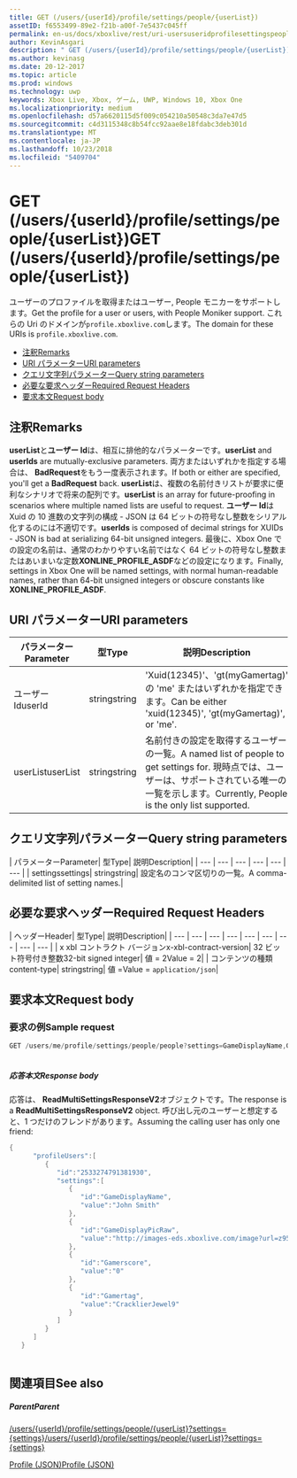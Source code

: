 ```yaml
---
title: GET (/users/{userId}/profile/settings/people/{userList})
assetID: f6553499-89e2-f21b-a00f-7e5437c045ff
permalink: en-us/docs/xboxlive/rest/uri-usersuseridprofilesettingspeopleuserlistget.html
author: KevinAsgari
description: " GET (/users/{userId}/profile/settings/people/{userList})"
ms.author: kevinasg
ms.date: 20-12-2017
ms.topic: article
ms.prod: windows
ms.technology: uwp
keywords: Xbox Live, Xbox, ゲーム, UWP, Windows 10, Xbox One
ms.localizationpriority: medium
ms.openlocfilehash: d57a6620115d5f009c054210a50548c3da7e47d5
ms.sourcegitcommit: c4d3115348c8b54fcc92aae8e18fdabc3deb301d
ms.translationtype: MT
ms.contentlocale: ja-JP
ms.lasthandoff: 10/23/2018
ms.locfileid: "5409704"
---
```

# <a name="get-usersuseridprofilesettingspeopleuserlist"></a><span data-ttu-id="86756-104">GET (/users/{userId}/profile/settings/people/{userList})</span><span class="sxs-lookup"><span data-stu-id="86756-104">GET (/users/{userId}/profile/settings/people/{userList})</span></span>
<span data-ttu-id="86756-105">ユーザーのプロファイルを取得またはユーザー, People モニカーをサポートします。</span><span class="sxs-lookup"><span data-stu-id="86756-105">Get the profile for a user or users, with People Moniker support.</span></span> <span data-ttu-id="86756-106">これらの Uri のドメインが`profile.xboxlive.com`します。</span><span class="sxs-lookup"><span data-stu-id="86756-106">The domain for these URIs is `profile.xboxlive.com`.</span></span>
 
  * [<span data-ttu-id="86756-107">注釈</span><span class="sxs-lookup"><span data-stu-id="86756-107">Remarks</span></span>](#ID4EV)
  * [<span data-ttu-id="86756-108">URI パラメーター</span><span class="sxs-lookup"><span data-stu-id="86756-108">URI parameters</span></span>](#ID4EKB)
  * [<span data-ttu-id="86756-109">クエリ文字列パラメーター</span><span class="sxs-lookup"><span data-stu-id="86756-109">Query string parameters</span></span>](#ID4EVB)
  * [<span data-ttu-id="86756-110">必要な要求ヘッダー</span><span class="sxs-lookup"><span data-stu-id="86756-110">Required Request Headers</span></span>](#ID4EQC)
  * [<span data-ttu-id="86756-111">要求本文</span><span class="sxs-lookup"><span data-stu-id="86756-111">Request body</span></span>](#ID4E2D)
 
<a id="ID4EV"></a>

 
## <a name="remarks"></a><span data-ttu-id="86756-112">注釈</span><span class="sxs-lookup"><span data-stu-id="86756-112">Remarks</span></span>
 
<span data-ttu-id="86756-113">**userList**と**ユーザー Id**は、相互に排他的なパラメーターです。</span><span class="sxs-lookup"><span data-stu-id="86756-113">**userList** and **userIds** are mutually-exclusive parameters.</span></span> <span data-ttu-id="86756-114">両方またはいずれかを指定する場合は、 **BadRequest**をもう一度表示されます。</span><span class="sxs-lookup"><span data-stu-id="86756-114">If both or either are specified, you'll get a **BadRequest** back.</span></span> <span data-ttu-id="86756-115">**userList**は、複数の名前付きリストが要求に便利なシナリオで将来の配列です。</span><span class="sxs-lookup"><span data-stu-id="86756-115">**userList** is an array for future-proofing in scenarios where multiple named lists are useful to request.</span></span> <span data-ttu-id="86756-116">**ユーザー Id**は Xuid の 10 進数の文字列の構成 - JSON は 64 ビットの符号なし整数をシリアル化するのには不適切です。</span><span class="sxs-lookup"><span data-stu-id="86756-116">**userIds** is composed of decimal strings for XUIDs - JSON is bad at serializing 64-bit unsigned integers.</span></span> <span data-ttu-id="86756-117">最後に、Xbox One での設定の名前は、通常のわかりやすい名前ではなく 64 ビットの符号なし整数またはあいまいな定数**XONLINE_PROFILE_ASDF**などの設定になります。</span><span class="sxs-lookup"><span data-stu-id="86756-117">Finally, settings in Xbox One will be named settings, with normal human-readable names, rather than 64-bit unsigned integers or obscure constants like **XONLINE_PROFILE_ASDF**.</span></span>
  
<a id="ID4EKB"></a>

 
## <a name="uri-parameters"></a><span data-ttu-id="86756-118">URI パラメーター</span><span class="sxs-lookup"><span data-stu-id="86756-118">URI parameters</span></span>
 
| <span data-ttu-id="86756-119">パラメーター</span><span class="sxs-lookup"><span data-stu-id="86756-119">Parameter</span></span>| <span data-ttu-id="86756-120">型</span><span class="sxs-lookup"><span data-stu-id="86756-120">Type</span></span>| <span data-ttu-id="86756-121">説明</span><span class="sxs-lookup"><span data-stu-id="86756-121">Description</span></span>| 
| --- | --- | --- | 
| <span data-ttu-id="86756-122">ユーザー Id</span><span class="sxs-lookup"><span data-stu-id="86756-122">userId</span></span>| <span data-ttu-id="86756-123">string</span><span class="sxs-lookup"><span data-stu-id="86756-123">string</span></span>| <span data-ttu-id="86756-124">'Xuid(12345)'、'gt(myGamertag)' の 'me' またはいずれかを指定できます。</span><span class="sxs-lookup"><span data-stu-id="86756-124">Can be either 'xuid(12345)', 'gt(myGamertag)', or 'me'.</span></span>| 
| <span data-ttu-id="86756-125">userList</span><span class="sxs-lookup"><span data-stu-id="86756-125">userList</span></span>| <span data-ttu-id="86756-126">string</span><span class="sxs-lookup"><span data-stu-id="86756-126">string</span></span>| <span data-ttu-id="86756-127">名前付きの設定を取得するユーザーの一覧。</span><span class="sxs-lookup"><span data-stu-id="86756-127">A named list of people to get settings for.</span></span> <span data-ttu-id="86756-128">現時点では、ユーザーは、サポートされている唯一の一覧を示します。</span><span class="sxs-lookup"><span data-stu-id="86756-128">Currently, People is the only list supported.</span></span>| 
  
<a id="ID4EVB"></a>

 
## <a name="query-string-parameters"></a><span data-ttu-id="86756-129">クエリ文字列パラメーター</span><span class="sxs-lookup"><span data-stu-id="86756-129">Query string parameters</span></span>
 
| <span data-ttu-id="86756-130">パラメーター</span><span class="sxs-lookup"><span data-stu-id="86756-130">Parameter</span></span>| <span data-ttu-id="86756-131">型</span><span class="sxs-lookup"><span data-stu-id="86756-131">Type</span></span>| <span data-ttu-id="86756-132">説明</span><span class="sxs-lookup"><span data-stu-id="86756-132">Description</span></span>| 
| --- | --- | --- | --- | --- | --- | 
| <span data-ttu-id="86756-133">settings</span><span class="sxs-lookup"><span data-stu-id="86756-133">settings</span></span>| <span data-ttu-id="86756-134">string</span><span class="sxs-lookup"><span data-stu-id="86756-134">string</span></span>| <span data-ttu-id="86756-135">設定名のコンマ区切りの一覧。</span><span class="sxs-lookup"><span data-stu-id="86756-135">A comma-delimited list of setting names.</span></span>| 
  
<a id="ID4EQC"></a>

 
## <a name="required-request-headers"></a><span data-ttu-id="86756-136">必要な要求ヘッダー</span><span class="sxs-lookup"><span data-stu-id="86756-136">Required Request Headers</span></span>
 
| <span data-ttu-id="86756-137">ヘッダー</span><span class="sxs-lookup"><span data-stu-id="86756-137">Header</span></span>| <span data-ttu-id="86756-138">型</span><span class="sxs-lookup"><span data-stu-id="86756-138">Type</span></span>| <span data-ttu-id="86756-139">説明</span><span class="sxs-lookup"><span data-stu-id="86756-139">Description</span></span>| 
| --- | --- | --- | --- | --- | --- | --- | --- | --- | 
| <span data-ttu-id="86756-140">x xbl コントラクト バージョン</span><span class="sxs-lookup"><span data-stu-id="86756-140">x-xbl-contract-version</span></span>| <span data-ttu-id="86756-141">32 ビット符号付き整数</span><span class="sxs-lookup"><span data-stu-id="86756-141">32-bit signed integer</span></span>| <span data-ttu-id="86756-142">値 = 2</span><span class="sxs-lookup"><span data-stu-id="86756-142">Value = 2</span></span>| 
| <span data-ttu-id="86756-143">コンテンツの種類</span><span class="sxs-lookup"><span data-stu-id="86756-143">content-type</span></span>| <span data-ttu-id="86756-144">string</span><span class="sxs-lookup"><span data-stu-id="86756-144">string</span></span>| <span data-ttu-id="86756-145">値 =</span><span class="sxs-lookup"><span data-stu-id="86756-145">Value =</span></span> <code>application/json</code>| 
  
<a id="ID4E2D"></a>

 
## <a name="request-body"></a><span data-ttu-id="86756-146">要求本文</span><span class="sxs-lookup"><span data-stu-id="86756-146">Request body</span></span>
 
<a id="ID4EBE"></a>

 
### <a name="sample-request"></a><span data-ttu-id="86756-147">要求の例</span><span class="sxs-lookup"><span data-stu-id="86756-147">Sample request</span></span>
 

```cpp
GET /users/me/profile/settings/people/people?settings=GameDisplayName,GameDisplayPicRaw,Gamerscore,Gamertag
      
```

  
<a id="ID4EKE"></a>

  
 
<a id="ID4EME"></a>

 
##### <a name="response-body"></a><span data-ttu-id="86756-148">応答本文</span><span class="sxs-lookup"><span data-stu-id="86756-148">Response body</span></span> 
<span data-ttu-id="86756-149">応答は、 **ReadMultiSettingsResponseV2**オブジェクトです。</span><span class="sxs-lookup"><span data-stu-id="86756-149">The response is a **ReadMultiSettingsResponseV2** object.</span></span> <span data-ttu-id="86756-150">呼び出し元のユーザーと想定すると、1 つだけのフレンドがあります。</span><span class="sxs-lookup"><span data-stu-id="86756-150">Assuming the calling user has only one friend:</span></span>
  

```cpp
{
      "profileUsers":[
         {
            "id":"2533274791381930",
            "settings":[
               {
                  "id":"GameDisplayName",
                  "value":"John Smith"
               },
               {
                  "id":"GameDisplayPicRaw",
                  "value":"http://images-eds.xboxlive.com/image?url=z951ykn43p4FqWbbFvR2Ec.8vbDhj8G2Xe7JngaTToBrrCmIEEXHC9UNrdJ6P7KIN0gxC2r1YECCd3mf2w1FDdmFCpSokJWa2z7xtVrlzOyVSc6pPRdWEXmYtpS2xE4F&format=png&w=64&h=64"
               },
               {
                  "id":"Gamerscore",
                  "value":"0"
               },
               {
                  "id":"Gamertag",
                  "value":"CracklierJewel9"
               }
            ]
         }
      ]
   }
         
```

   
<a id="ID4E3E"></a>

 
## <a name="see-also"></a><span data-ttu-id="86756-151">関連項目</span><span class="sxs-lookup"><span data-stu-id="86756-151">See also</span></span>
 
<a id="ID4E5E"></a>

 
##### <a name="parent"></a><span data-ttu-id="86756-152">Parent</span><span class="sxs-lookup"><span data-stu-id="86756-152">Parent</span></span> 

[<span data-ttu-id="86756-153">/users/{userId}/profile/settings/people/{userList}?settings={settings}</span><span class="sxs-lookup"><span data-stu-id="86756-153">/users/{userId}/profile/settings/people/{userList}?settings={settings}</span></span>](uri-usersuseridprofilesettingspeopleuserlist.md)

 [<span data-ttu-id="86756-154">Profile (JSON)</span><span class="sxs-lookup"><span data-stu-id="86756-154">Profile (JSON)</span></span>](../../json/json-profile.md)

   